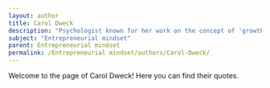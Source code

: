```yaml
---
layout: author
title: Carol Dweck
description: "Psychologist known for her work on the concept of 'growth mindset,' which is essential for fostering an entrepreneurial mindset."
subject: "Entrepreneurial mindset"
parent: Entrepreneurial mindset
permalink: /Entrepreneurial mindset/authors/Carol-Dweck/
---
```


Welcome to the page of Carol Dweck! Here you can find their quotes.
